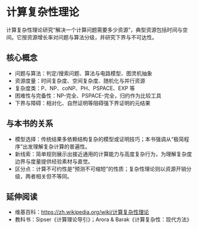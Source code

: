 # 计算复杂性理论

计算复杂性理论研究“解决一个计算问题需要多少资源”，典型资源包括时间与空间。它按资源增长率对问题与算法分级，并研究下界与不可达性。

## 核心概念
- 问题与算法：判定/搜索问题、算法与电路模型、图灵机抽象
- 资源度量：时间复杂度、空间复杂度、随机化与并行资源
- 复杂度类：P、NP、coNP、PH、PSPACE、EXP 等
- 困难性与完备性：NP-完全、PSPACE-完全，归约作为比较工具
- 下界与障碍：相对化、自然证明等阻碍强下界证明的元结果

## 与本书的关系
- 模型选择：传统结果多依赖结构复杂的模型或证明技巧；本书强调从“极简程序”出发理解复杂计算的普遍性。
- 新线索：简单规则展示出接近通用的计算能力与高度复杂行为，为理解复杂度边界与度量提供经验素材与直觉。
- 区分点：计算不可约性是“预测不可缩短”的性质；复杂性理论则以资源开销分级，两者相关但不等同。

## 延伸阅读
- 维基百科：https://zh.wikipedia.org/wiki/计算复杂性理论
- 教科书：Sipser《计算理论导引》；Arora & Barak《计算复杂性：现代方法》
